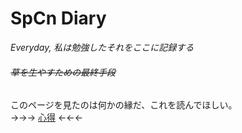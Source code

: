 # SpCn Diary
*Everyday, 私は勉強したそれをここに記録する*
###### ~~草を生やすための最終手段~~


このページを見たのは何かの縁だ、これを読んでほしい。  
->->-> [心得](https://github.com/SuperConsole/SuperC-Learning-Diary/blob/master/kokoroe.md) <-<-<-
